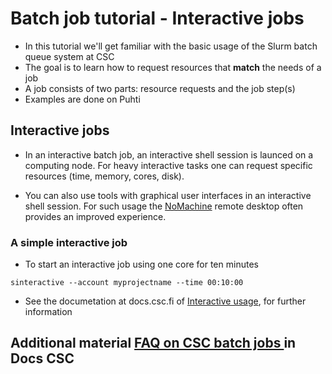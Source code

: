 # Batch job tutorial - Interactive jobs

- In this tutorial we'll get familiar with the basic usage of the Slurm batch queue system at CSC
- The goal is to learn how to request resources that **match** the needs of a job
- A job consists of two parts: resource requests and the job step(s)
- Examples are done on Puhti

## Interactive jobs

- In an interactive batch job, an interactive shell session is launced on a computing node. For heavy interactive tasks one can request specific resources (time, memory, cores, disk). 

- You can also use tools with graphical user interfaces in an interactive shell session. For such usage the [NoMachine](https://docs.csc.fi/support/tutorials/nomachine-usage/) remote desktop often provides an improved experience.  

### A simple interactive job 

- To start an interactive job using one core for ten minutes
```text
sinteractive --account myprojectname --time 00:10:00
```
- See the documetation at docs.csc.fi of [Interactive usage](https://docs.csc.fi/computing/running/interactive-usage/), for further information
 
## Additional material [FAQ on CSC batch jobs ](https://docs.csc.fi/support/faq/#batch-jobs) in Docs CSC
